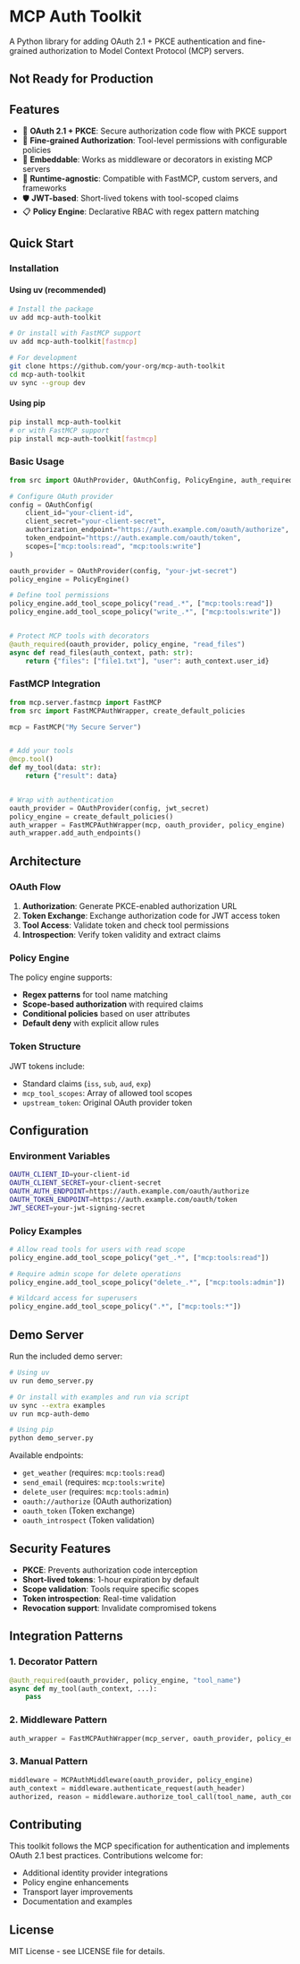 # MCP Auth Toolkit

A Python library for adding OAuth 2.1 + PKCE authentication and fine-grained authorization to Model Context Protocol (MCP) servers.

## Not Ready for Production

## Features

- 🔐 **OAuth 2.1 + PKCE**: Secure authorization code flow with PKCE support
- 🎯 **Fine-grained Authorization**: Tool-level permissions with configurable policies  
- 🔧 **Embeddable**: Works as middleware or decorators in existing MCP servers
- 🚀 **Runtime-agnostic**: Compatible with FastMCP, custom servers, and frameworks
- 🛡️ **JWT-based**: Short-lived tokens with tool-scoped claims
- 📋 **Policy Engine**: Declarative RBAC with regex pattern matching

## Quick Start

### Installation

#### Using uv (recommended)

```bash
# Install the package
uv add mcp-auth-toolkit

# Or install with FastMCP support
uv add mcp-auth-toolkit[fastmcp]

# For development
git clone https://github.com/your-org/mcp-auth-toolkit
cd mcp-auth-toolkit
uv sync --group dev
```

#### Using pip

```bash
pip install mcp-auth-toolkit
# or with FastMCP support
pip install mcp-auth-toolkit[fastmcp]
```

### Basic Usage

```python
from src import OAuthProvider, OAuthConfig, PolicyEngine, auth_required

# Configure OAuth provider
config = OAuthConfig(
    client_id="your-client-id",
    client_secret="your-client-secret",
    authorization_endpoint="https://auth.example.com/oauth/authorize",
    token_endpoint="https://auth.example.com/oauth/token",
    scopes=["mcp:tools:read", "mcp:tools:write"]
)

oauth_provider = OAuthProvider(config, "your-jwt-secret")
policy_engine = PolicyEngine()

# Define tool permissions
policy_engine.add_tool_scope_policy("read_.*", ["mcp:tools:read"])
policy_engine.add_tool_scope_policy("write_.*", ["mcp:tools:write"])


# Protect MCP tools with decorators
@auth_required(oauth_provider, policy_engine, "read_files")
async def read_files(auth_context, path: str):
    return {"files": ["file1.txt"], "user": auth_context.user_id}
```

### FastMCP Integration

```python
from mcp.server.fastmcp import FastMCP
from src import FastMCPAuthWrapper, create_default_policies

mcp = FastMCP("My Secure Server")


# Add your tools
@mcp.tool()
def my_tool(data: str):
    return {"result": data}


# Wrap with authentication
oauth_provider = OAuthProvider(config, jwt_secret)
policy_engine = create_default_policies()
auth_wrapper = FastMCPAuthWrapper(mcp, oauth_provider, policy_engine)
auth_wrapper.add_auth_endpoints()
```

## Architecture

### OAuth Flow

1. **Authorization**: Generate PKCE-enabled authorization URL
2. **Token Exchange**: Exchange authorization code for JWT access token
3. **Tool Access**: Validate token and check tool permissions
4. **Introspection**: Verify token validity and extract claims

### Policy Engine

The policy engine supports:
- **Regex patterns** for tool name matching
- **Scope-based authorization** with required claims
- **Conditional policies** based on user attributes
- **Default deny** with explicit allow rules

### Token Structure

JWT tokens include:
- Standard claims (`iss`, `sub`, `aud`, `exp`)
- `mcp_tool_scopes`: Array of allowed tool scopes
- `upstream_token`: Original OAuth provider token

## Configuration

### Environment Variables

```bash
OAUTH_CLIENT_ID=your-client-id
OAUTH_CLIENT_SECRET=your-client-secret
OAUTH_AUTH_ENDPOINT=https://auth.example.com/oauth/authorize
OAUTH_TOKEN_ENDPOINT=https://auth.example.com/oauth/token
JWT_SECRET=your-jwt-signing-secret
```

### Policy Examples

```python
# Allow read tools for users with read scope
policy_engine.add_tool_scope_policy("get_.*", ["mcp:tools:read"])

# Require admin scope for delete operations  
policy_engine.add_tool_scope_policy("delete_.*", ["mcp:tools:admin"])

# Wildcard access for superusers
policy_engine.add_tool_scope_policy(".*", ["mcp:tools:*"])
```

## Demo Server

Run the included demo server:

```bash
# Using uv
uv run demo_server.py

# Or install with examples and run via script
uv sync --extra examples
uv run mcp-auth-demo

# Using pip
python demo_server.py
```

Available endpoints:
- `get_weather` (requires: `mcp:tools:read`)
- `send_email` (requires: `mcp:tools:write`)
- `delete_user` (requires: `mcp:tools:admin`)
- `oauth://authorize` (OAuth authorization)
- `oauth_token` (Token exchange)
- `oauth_introspect` (Token validation)

## Security Features

- **PKCE**: Prevents authorization code interception
- **Short-lived tokens**: 1-hour expiration by default
- **Scope validation**: Tools require specific scopes
- **Token introspection**: Real-time validation
- **Revocation support**: Invalidate compromised tokens

## Integration Patterns

### 1. Decorator Pattern
```python
@auth_required(oauth_provider, policy_engine, "tool_name")
async def my_tool(auth_context, ...):
    pass
```

### 2. Middleware Pattern
```python
auth_wrapper = FastMCPAuthWrapper(mcp_server, oauth_provider, policy_engine)
```

### 3. Manual Pattern
```python
middleware = MCPAuthMiddleware(oauth_provider, policy_engine)
auth_context = middleware.authenticate_request(auth_header)
authorized, reason = middleware.authorize_tool_call(tool_name, auth_context)
```

## Contributing

This toolkit follows the MCP specification for authentication and implements OAuth 2.1 best practices. Contributions welcome for:

- Additional identity provider integrations
- Policy engine enhancements  
- Transport layer improvements
- Documentation and examples

## License

MIT License - see LICENSE file for details.